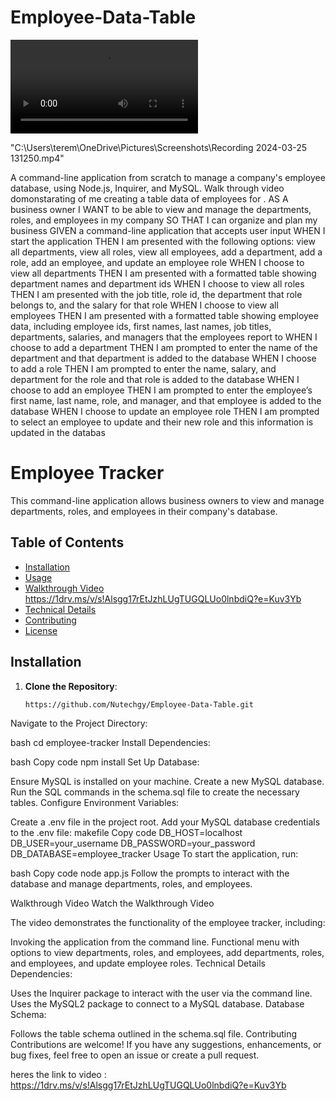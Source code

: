 # Employee-Data-Table
<video controls src="20240325-1707-27.9092000.mp4" title="Emplyee-Table-Data"></video>

"C:\Users\terem\OneDrive\Pictures\Screenshots\Recording 2024-03-25 131250.mp4"

A command-line application from scratch to manage a company's employee database, using Node.js, Inquirer, and MySQL.
Walk through video domonstarating of me creating a table data of employees for .
AS A business owner
I WANT to be able to view and manage the departments, roles, and employees in my company
SO THAT I can organize and plan my business
GIVEN a command-line application that accepts user input
WHEN I start the application
THEN I am presented with the following options: view all departments, view all roles, view all employees, add a department, add a role, add an employee, and update an employee role
WHEN I choose to view all departments
THEN I am presented with a formatted table showing department names and department ids
WHEN I choose to view all roles
THEN I am presented with the job title, role id, the department that role belongs to, and the salary for that role
WHEN I choose to view all employees
THEN I am presented with a formatted table showing employee data, including employee ids, first names, last names, job titles, departments, salaries, and managers that the employees report to
WHEN I choose to add a department
THEN I am prompted to enter the name of the department and that department is added to the database
WHEN I choose to add a role
THEN I am prompted to enter the name, salary, and department for the role and that role is added to the database
WHEN I choose to add an employee
THEN I am prompted to enter the employee’s first name, last name, role, and manager, and that employee is added to the database
WHEN I choose to update an employee role
THEN I am prompted to select an employee to update and their new role and this information is updated in the databas

# Employee Tracker

This command-line application allows business owners to view and manage departments, roles, and employees in their company's database.

## Table of Contents

- [Installation](#installation)
- [Usage](#usage)
- [Walkthrough Video](#walkthrough-video) https://1drv.ms/v/s!Alsgg17rEtJzhLUgTUGQLUo0lnbdiQ?e=Kuv3Yb
- [Technical Details](#technical-details)
- [Contributing](#contributing)
- [License](#license)

## Installation

1. **Clone the Repository**:
   ```bash
   https://github.com/Nutechgy/Employee-Data-Table.git
Navigate to the Project Directory:

bash
cd employee-tracker
Install Dependencies:

bash
Copy code
npm install
Set Up Database:

Ensure MySQL is installed on your machine.
Create a new MySQL database.
Run the SQL commands in the schema.sql file to create the necessary tables.
Configure Environment Variables:

Create a .env file in the project root.
Add your MySQL database credentials to the .env file:
makefile
Copy code
DB_HOST=localhost
DB_USER=your_username
DB_PASSWORD=your_password
DB_DATABASE=employee_tracker
Usage
To start the application, run:

bash
Copy code
node app.js
Follow the prompts to interact with the database and manage departments, roles, and employees.

Walkthrough Video
Watch the Walkthrough Video

The video demonstrates the functionality of the employee tracker, including:

Invoking the application from the command line.
Functional menu with options to view departments, roles, and employees, add departments, roles, and employees, and update employee roles.
Technical Details
Dependencies:

Uses the Inquirer package to interact with the user via the command line.
Uses the MySQL2 package to connect to a MySQL database.
Database Schema:

Follows the table schema outlined in the schema.sql file.
Contributing
Contributions are welcome! If you have any suggestions, enhancements, or bug fixes, feel free to open an issue or create a pull request.

heres the link to video : https://1drv.ms/v/s!Alsgg17rEtJzhLUgTUGQLUo0lnbdiQ?e=Kuv3Yb




